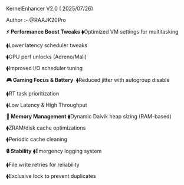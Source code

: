 KernelEnhancer V2.0 ( 2025/07/26)

Author :- @RAAJK20Pro

**⚡ Performance Boost Tweaks**
⧫︎Optimized VM settings for multitasking

⧫︎Lower latency scheduler tweaks

⧫︎GPU perf unlocks (Adreno/Mali)

⧫︎Improved I/O scheduler tuning

**🎮 Gaming Focus & Battery** 
⧫︎Reduced jitter with autogroup disable

⧫︎RT task prioritization

⧫︎Low Latency & High Throughput

**🧠 Memory Management**
⧫︎Dynamic Dalvik heap sizing (RAM-based)

⧫︎ZRAM/disk cache optimizations

⧫︎Periodic cache cleaning 

**🔒 Stability**
⧫︎Emergency logging system

⧫︎File write retries for reliability

⧫︎Exclusive lock to prevent duplicates  
